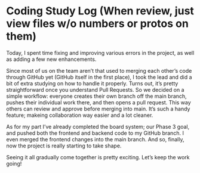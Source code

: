 # Coding Study Log (When review, just view files w/o numbers or protos on them)

Today, I spent time fixing and improving various errors in the project, as well as adding a few new enhancements.

Since most of us on the team aren’t that used to merging each other’s code through GitHub yet (GitHub itself in the first place), I took the lead and did a bit of extra studying on how to handle it properly. Turns out, it’s pretty straightforward once you understand Pull Requests.
So we decided on a simple workflow:
everyone creates their own branch off the main branch, pushes their individual work there, and then opens a pull request. This way others can review and approve before merging into main. It’s such a handy feature; makeing collaboration way easier and a lot cleaner.

As for my part I’ve already completed the board system; our Phase 3 goal, and pushed both the frontend and backend code to my GitHub branch. I even merged the frontend changes into the main branch. And so, finally, now the project is really starting to take shape.

Seeing it all gradually come together is pretty exciting. Let’s keep the work going!

<!-- Going out for dinner today w/ my gf. After dinner, I'll return home to study some Japanese phrases for the upcoming interview; 2025.07.16 -->
